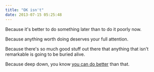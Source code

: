 ```yaml
---
title: "OK isn't"
date: 2013-07-15 05:25:48
---
```


Because it's better to do something later than to do it poorly now.

Because anything worth doing deserves your full attention.

Because there's so much good stuff out there that anything that isn't remarkable is going to be buried alive.

Because deep down, you know <a href="http://www.bryanbraun.com/2012/03/19/never-settle-being-mediocre" title="Never settle for being mediocre">you can do better</a> than that.
